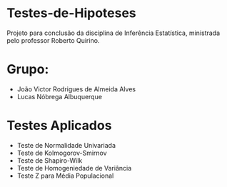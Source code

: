 # Testes-de-Hipoteses
Projeto para conclusão da disciplina de Inferência Estatística, ministrada pelo professor Roberto Quirino.

# Grupo:
- João Victor Rodrigues de Almeida Alves
- Lucas Nóbrega Albuquerque

# Testes Aplicados
- Teste de Normalidade Univariada
- Teste de Kolmogorov-Smirnov
- Teste de Shapiro-Wilk
- Teste de Homogeniedade de Variância
- Teste Z para Média Populacional

